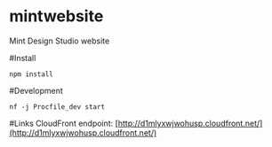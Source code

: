 mintwebsite
===========

Mint Design Studio website

#Install
```
npm install
```

#Development
```
nf -j Procfile_dev start
```

#Links
CloudFront endpoint: [http://d1mlyxwjwohusp.cloudfront.net/](http://d1mlyxwjwohusp.cloudfront.net/)
